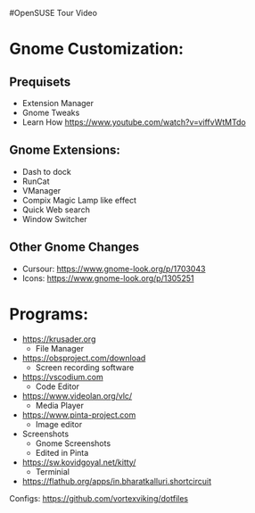 #OpenSUSE Tour Video

# Gnome Customization:
## Prequisets
- Extension Manager
- Gnome Tweaks
- Learn How https://www.youtube.com/watch?v=viffvWtMTdo

## Gnome Extensions:
 - Dash to dock
 - RunCat
 - VManager
 - Compix Magic Lamp like effect
 - Quick Web search
 - Window Switcher

## Other Gnome Changes
- Cursour: https://www.gnome-look.org/p/1703043
- Icons: https://www.gnome-look.org/p/1305251

# Programs: 
- https://krusader.org
	- File Manager
- https://obsproject.com/download
	- Screen recording software
- https://vscodium.com
	- Code Editor
- https://www.videolan.org/vlc/
	- Media Player
- https://www.pinta-project.com
	- Image editor
- Screenshots
	- Gnome Screenshots
	- Edited in Pinta
- https://sw.kovidgoyal.net/kitty/
	- Terminial
- https://flathub.org/apps/in.bharatkalluri.shortcircuit


Configs:
https://github.com/vortexviking/dotfiles

